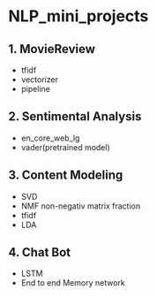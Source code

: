# NLP_mini_projects
## 1. MovieReview
- tfidf
- vectorizer
- pipeline

## 2. Sentimental Analysis
- en_core_web_lg
- vader(pretrained model)

## 3. Content Modeling
- SVD
- NMF non-negativ matrix fraction
- tfidf
- LDA

## 4. Chat Bot
- LSTM
- End to end Memory network
